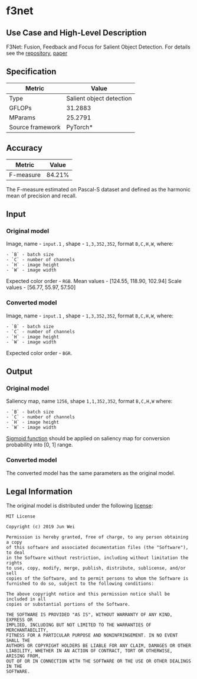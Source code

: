 # f3net

## Use Case and High-Level Description

F3Net: Fusion, Feedback and Focus for Salient Object Detection. For details see
the [repository](https://github.com/weijun88/F3Net), [paper](https://arxiv.org/abs/1911.11445)

## Specification

| Metric                          | Value                                    |
|---------------------------------|------------------------------------------|
| Type                            | Salient object detection                 |
| GFLOPs                          | 31.2883                                  |
| MParams                         | 25.2791                                  |
| Source framework                | PyTorch\*                                |

## Accuracy

| Metric    | Value |
| --------- | ----- |
| F-measure | 84.21%|

The F-measure estimated on Pascal-S dataset and defined as the harmonic mean of precision and recall.

## Input

### Original model

Image, name - `input.1` , shape - `1,3,352,352`, format `B,C,H,W`,
   where:

    - `B` - batch size
    - `C` - number of channels
    - `H` - image height
    - `W` - image width

   Expected color order - `RGB`.
   Mean values - [124.55, 118.90, 102.94]
   Scale values - [56.77,  55.97,  57.50]

### Converted model

Image, name - `input.1` , shape - `1,3,352,352`, format `B,C,H,W`,
   where:

    - `B` - batch size
    - `C` - number of channels
    - `H` - image height
    - `W` - image width

   Expected color order - `BGR`.

## Output

### Original model
Saliency map, name `1256`, shape `1,1,352,352`, format `B,C,H,W`
   where:

    - `B` - batch size
    - `C` - number of channels
    - `H` - image height
    - `W` - image width
[Sigmoid function](https://en.wikipedia.org/wiki/Sigmoid_function) should be applied on saliency map for conversion probability into [0, 1] range.

### Converted model

The converted model has the same parameters as the original model.

## Legal Information

The original model is distributed under the following
[license](https://github.com/weijun88/F3Net/blob/master/LICENSE):

```
MIT License

Copyright (c) 2019 Jun Wei

Permission is hereby granted, free of charge, to any person obtaining a copy
of this software and associated documentation files (the "Software"), to deal
in the Software without restriction, including without limitation the rights
to use, copy, modify, merge, publish, distribute, sublicense, and/or sell
copies of the Software, and to permit persons to whom the Software is
furnished to do so, subject to the following conditions:

The above copyright notice and this permission notice shall be included in all
copies or substantial portions of the Software.

THE SOFTWARE IS PROVIDED "AS IS", WITHOUT WARRANTY OF ANY KIND, EXPRESS OR
IMPLIED, INCLUDING BUT NOT LIMITED TO THE WARRANTIES OF MERCHANTABILITY,
FITNESS FOR A PARTICULAR PURPOSE AND NONINFRINGEMENT. IN NO EVENT SHALL THE
AUTHORS OR COPYRIGHT HOLDERS BE LIABLE FOR ANY CLAIM, DAMAGES OR OTHER
LIABILITY, WHETHER IN AN ACTION OF CONTRACT, TORT OR OTHERWISE, ARISING FROM,
OUT OF OR IN CONNECTION WITH THE SOFTWARE OR THE USE OR OTHER DEALINGS IN THE
SOFTWARE.
```
